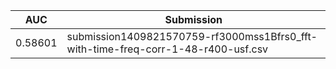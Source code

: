 AUC | Submission
--- | ---
0.58601 | submission1409821570759-rf3000mss1Bfrs0_fft-with-time-freq-corr-1-48-r400-usf.csv
